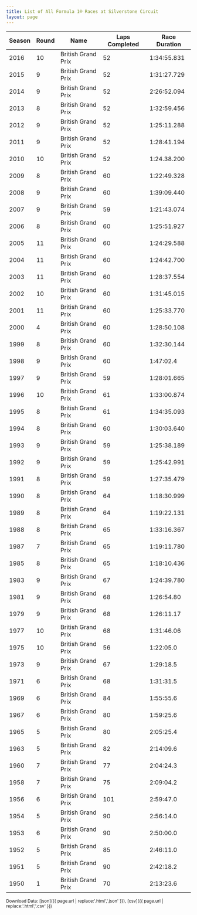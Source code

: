 ```yaml
---
title: List of All Formula 1® Races at Silverstone Circuit
layout: page
---
```


| Season | Round | Name | Laps Completed | Race Duration |
|--|--|--|--|--|
| 2016 | 10 | British Grand Prix | 52 | 1:34:55.831 |
| 2015 | 9 | British Grand Prix | 52 | 1:31:27.729 |
| 2014 | 9 | British Grand Prix | 52 | 2:26:52.094 |
| 2013 | 8 | British Grand Prix | 52 | 1:32:59.456 |
| 2012 | 9 | British Grand Prix | 52 | 1:25:11.288 |
| 2011 | 9 | British Grand Prix | 52 | 1:28:41.194 |
| 2010 | 10 | British Grand Prix | 52 | 1:24.38.200 |
| 2009 | 8 | British Grand Prix | 60 | 1:22:49.328 |
| 2008 | 9 | British Grand Prix | 60 | 1:39:09.440 |
| 2007 | 9 | British Grand Prix | 59 | 1:21:43.074 |
| 2006 | 8 | British Grand Prix | 60 | 1:25:51.927 |
| 2005 | 11 | British Grand Prix | 60 | 1:24:29.588 |
| 2004 | 11 | British Grand Prix | 60 | 1:24:42.700 |
| 2003 | 11 | British Grand Prix | 60 | 1:28:37.554 |
| 2002 | 10 | British Grand Prix | 60 | 1:31:45.015 |
| 2001 | 11 | British Grand Prix | 60 | 1:25:33.770 |
| 2000 | 4 | British Grand Prix | 60 | 1:28:50.108 |
| 1999 | 8 | British Grand Prix | 60 | 1:32:30.144 |
| 1998 | 9 | British Grand Prix | 60 | 1:47:02.4 |
| 1997 | 9 | British Grand Prix | 59 | 1:28:01.665 |
| 1996 | 10 | British Grand Prix | 61 | 1:33:00.874 |
| 1995 | 8 | British Grand Prix | 61 | 1:34:35.093 |
| 1994 | 8 | British Grand Prix | 60 | 1:30:03.640 |
| 1993 | 9 | British Grand Prix | 59 | 1:25:38.189 |
| 1992 | 9 | British Grand Prix | 59 | 1:25:42.991 |
| 1991 | 8 | British Grand Prix | 59 | 1:27:35.479 |
| 1990 | 8 | British Grand Prix | 64 | 1:18:30.999 |
| 1989 | 8 | British Grand Prix | 64 | 1:19:22.131 |
| 1988 | 8 | British Grand Prix | 65 | 1:33:16.367 |
| 1987 | 7 | British Grand Prix | 65 | 1:19:11.780 |
| 1985 | 8 | British Grand Prix | 65 | 1:18:10.436 |
| 1983 | 9 | British Grand Prix | 67 | 1:24:39.780 |
| 1981 | 9 | British Grand Prix | 68 | 1:26:54.80 |
| 1979 | 9 | British Grand Prix | 68 | 1:26:11.17 |
| 1977 | 10 | British Grand Prix | 68 | 1:31:46.06 |
| 1975 | 10 | British Grand Prix | 56 | 1:22:05.0 |
| 1973 | 9 | British Grand Prix | 67 | 1:29:18.5 |
| 1971 | 6 | British Grand Prix | 68 | 1:31:31.5 |
| 1969 | 6 | British Grand Prix | 84 | 1:55:55.6 |
| 1967 | 6 | British Grand Prix | 80 | 1:59:25.6 |
| 1965 | 5 | British Grand Prix | 80 | 2:05:25.4 |
| 1963 | 5 | British Grand Prix | 82 | 2:14:09.6 |
| 1960 | 7 | British Grand Prix | 77 | 2:04:24.3 |
| 1958 | 7 | British Grand Prix | 75 | 2:09:04.2 |
| 1956 | 6 | British Grand Prix | 101 | 2:59:47.0 |
| 1954 | 5 | British Grand Prix | 90 | 2:56:14.0 |
| 1953 | 6 | British Grand Prix | 90 | 2:50:00.0 |
| 1952 | 5 | British Grand Prix | 85 | 2:46:11.0 |
| 1951 | 5 | British Grand Prix | 90 | 2:42:18.2 |
| 1950 | 1 | British Grand Prix | 70 | 2:13:23.6 |

<small>Download Data: [json]({{ page.url | replace:'.html','.json' }}), [csv]({{ page.url | replace:'.html','.csv' }})</small>
